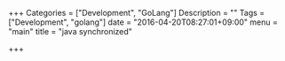+++
Categories = ["Development", "GoLang"]
Description = ""
Tags = ["Development", "golang"]
date = "2016-04-20T08:27:01+09:00"
menu = "main"
title = "java synchronized"

+++

